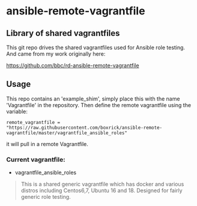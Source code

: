 # ansible-remote-vagrantfile
## Library of shared vagrantfiles

This git repo drives the shared vagrantfiles used for Ansible role testing.
And came from my work originally here:

https://github.com/bbc/rd-ansible-remote-vagrantfile

## Usage
This repo contains an 'example_shim', simply place this with the name 'Vagrantfile' in the repository. Then define the remote vagrantfile using the variable:

```remote_vagrantfile = "https://raw.githubusercontent.com/boxrick/ansible-remote-vagrantfile/master/vagrantfile_ansible_roles"```

it will pull in a remote Vagrantfile.

### Current vagrantfile:

+ vagrantfile_ansible_roles
> This is a shared generic vagrantfile which has docker and various distros including Centos6,7, Ubuntu 16 and 18. Designed for fairly generic role testing.
